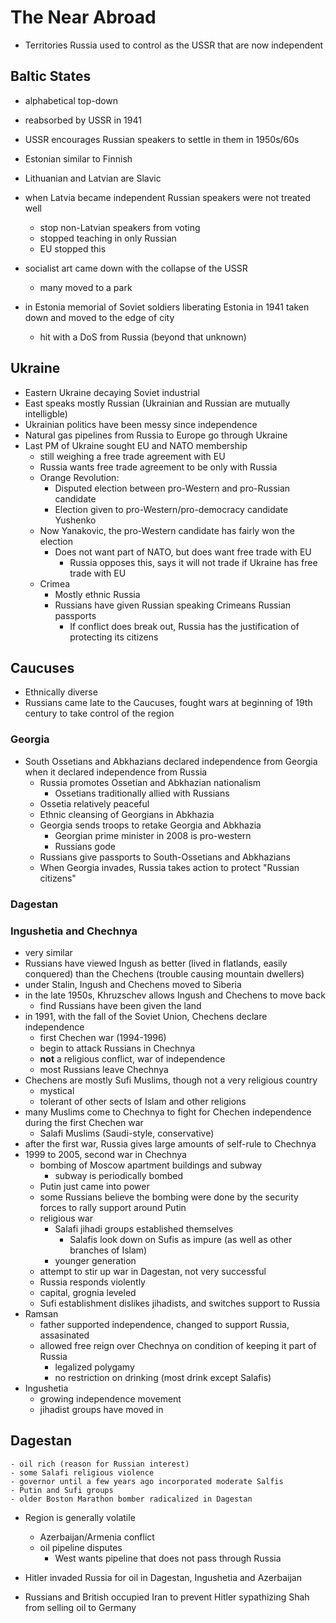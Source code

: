 # The Near Abroad
- Territories Russia used to control as the USSR that are now independent

## Baltic States
-   alphabetical top-down
-   reabsorbed by USSR in 1941
-   USSR encourages Russian speakers to settle in them in 1950s/60s
-   Estonian similar to Finnish
-   Lithuanian and Latvian are Slavic
-   when Latvia became independent Russian speakers were not treated
    well
    -   stop non-Latvian speakers from voting
    -   stopped teaching in only Russian
    -   EU stopped this

-   socialist art came down with the collapse of the USSR
    -   many moved to a park

-   in Estonia memorial of Soviet soldiers liberating Estonia in 1941
    taken down and moved to the edge of city
    -   hit with a DoS from Russia (beyond that unknown)

## Ukraine
-   Eastern Ukraine decaying Soviet industrial
-   East speaks mostly Russian (Ukrainian and Russian are mutually
    intelligble)
-   Ukrainian politics have been messy since independence
-   Natural gas pipelines from Russia to Europe go through Ukraine
-   Last PM of Ukraine sought EU and NATO membership
    -   still weighing a free trade agreement with EU
    -   Russia wants free trade agreement to be only with Russia
	- Orange Revolution:
		- Disputed election between pro-Western and pro-Russian candidate
		- Election given to pro-Western/pro-democracy candidate Yushenko
	- Now Yanakovic, the pro-Western candidate has fairly won the election
		- Does not want part of NATO, but does want free trade with EU
			- Russia opposes this, says it will not trade if Ukraine has free trade with EU
	- Crimea
		- Mostly ethnic Russia
		- Russians have given Russian speaking Crimeans Russian passports
			- If conflict does break out, Russia has the justification of protecting its citizens

## Caucuses
- Ethnically diverse
- Russians came late to the Caucuses, fought wars at beginning of 19th century to take control of the region

### Georgia
- South Ossetians and Abkhazians declared independence from Georgia when it declared independence from Russia
	- Russia promotes Ossetian and Abkhazian nationalism
		- Ossetians traditionally allied with Russians
	- Ossetia relatively peaceful
	- Ethnic cleansing of Georgians in Abkhazia
	- Georgia sends troops to retake Georgia and Abkhazia
		- Georgian prime minister in 2008 is pro-western
		- Russians gode
	- Russians give passports to South-Ossetians and Abkhazians
	- When Georgia invades, Russia takes action to protect "Russian citizens"

### Dagestan

### Ingushetia and Chechnya
- very similar
- Russians have viewed Ingush as better (lived in flatlands, easily conquered) than the Chechens (trouble causing mountain dwellers)
- under Stalin, Ingush and Chechens moved to Siberia
- in the late 1950s, Khruzschev allows Ingush and Chechens to move back
	- find Russians have been given the land
- in 1991, with the fall of the Soviet Union, Chechens declare independence
	- first Chechen war (1994-1996)
	- begin to attack Russians in Chechnya
	- **not** a religious conflict, war of independence
	- most Russians leave Chechnya
- Chechens are mostly Sufi Muslims, though not a very religious country
	- mystical
	- tolerant of other sects of Islam and other religions
- many Muslims come to Chechnya to fight for Chechen independence during the first Chechen war
	- Salafi Muslims (Saudi-style, conservative)
- after the first war, Russia gives large amounts of self-rule to Chechnya
- 1999 to 2005, second war in Chechnya
	- bombing of Moscow apartment buildings and subway
		- subway is periodically bombed
	- Putin just came into power
	- some Russians believe the bombing were done by the security forces to rally support around Putin
	- religious war
		- Salafi jihadi groups established themselves
			- Salafis look down on Sufis as impure (as well as other branches of Islam)
		- younger generation
	- attempt to stir up war in Dagestan, not very successful
	- Russia responds violently
	- capital, grognia leveled
	- Sufi establishment dislikes jihadists, and switches support to Russia
- Ramsan
	- father supported independence, changed to support Russia, assasinated
	- allowed free reign over Chechnya on condition of keeping it part of Russia
		- legalized polygamy
		- no restriction on drinking (most drink except Salafis)
- Ingushetia
	- growing independence movement
	- jihadist groups have moved in

## Dagestan
	- oil rich (reason for Russian interest)
	- some Salafi religious violence
	- governor until a few years ago incorporated moderate Salfis
	- Putin and Sufi groups
	- older Boston Marathon bomber radicalized in Dagestan

- Region is generally volatile
	- Azerbaijan/Armenia conflict
	- oil pipeline disputes
		- West wants pipeline that does not pass through Russia


- Hitler invaded Russia for oil in Dagestan, Ingushetia and Azerbaijan
- Russians and British occupied Iran to prevent Hitler sypathizing Shah from selling oil to Germany
